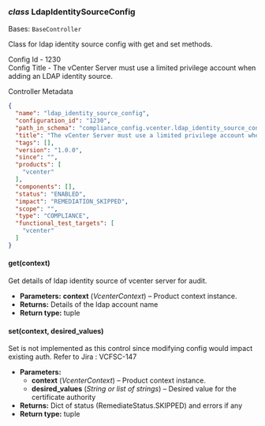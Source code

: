 ### *class* LdapIdentitySourceConfig

Bases: `BaseController`

Class for ldap identity source config with get and set methods.

Config Id - 1230
<br/>
Config Title - The vCenter Server must use a limited privilege account when adding an
LDAP identity source.
<br/>

Controller Metadata
```json
{
  "name": "ldap_identity_source_config",
  "configuration_id": "1230",
  "path_in_schema": "compliance_config.vcenter.ldap_identity_source_config",
  "title": "The vCenter Server must use a limited privilege account when adding an LDAP identity source.",
  "tags": [],
  "version": "1.0.0",
  "since": "",
  "products": [
    "vcenter"
  ],
  "components": [],
  "status": "ENABLED",
  "impact": "REMEDIATION_SKIPPED",
  "scope": "",
  "type": "COMPLIANCE",
  "functional_test_targets": [
    "vcenter"
  ]
}
```

#### get(context)

Get details of ldap identity source of vcenter server for audit.

* **Parameters:**
  **context** (*VcenterContext*) – Product context instance.
* **Returns:**
  Details of the ldap account name
* **Return type:**
  tuple

#### set(context, desired_values)

Set is not implemented as this control since modifying config would impact existing auth.
Refer to Jira : VCFSC-147

* **Parameters:**
  * **context** (*VcenterContext*) – Product context instance.
  * **desired_values** (*String* *or* *list* *of* *strings*) – Desired value for the certificate authority
* **Returns:**
  Dict of status (RemediateStatus.SKIPPED) and errors if any
* **Return type:**
  tuple
